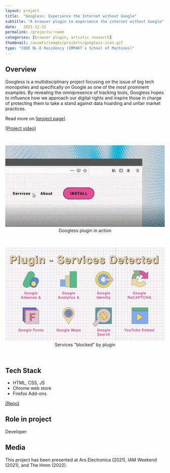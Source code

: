 ```yaml
---
layout: project
title:  "Googless: Experience the Internet without Google"
subtitle: "A browser plugin to experience the internet without Google"
date:   2021-12-31
permalink: /projects/:name
categories: [browser plugin, artistic research]
thumbnail: /assets/images/projects/googless-icon.gif
type: "CODE NL-D Residency (IMPAKT x School of Machines)"
---
```


## Overview
Googless is a multidisciplinary project focusing on the issue of big tech monopolies and specifically on Google as one of the most prominent examples. By revealing the omnipresence of tracking tools, Googless hopes to influence how we approach our digital rights and inspire those in charge of protecting them to take a stand against data hoarding and unfair market practices.

Read more on <a href="https://www.googless.xyz/" target="_blank">[project page]</a>.

<a href="https://jwp.io/s/OFD9b5Os" target="_blank">[Project video]</a>

<br/>
<p align="center">
<img src="/assets/images/projects/googless-demo.gif" alt="Demo gif" title="Demo gif" width="800px" />
<br/>
Googless plugin in action
</p>

<br/>
<p align="center">
<img src="/assets/images/projects/googless-services.png" alt="Google services" title="Google services" width="800px" />
<br/>
Services "blocked" by plugin
</p>

<br/>

## Tech Stack
 - HTML, CSS, JS
 - Chrome web store
 - Firefox Add-ons

<a href="https://github.com/kwansupp/googless" target="_blank">[Repo]</a>

## Role in project
Developer

## Media
This project has been presented at Ars Electronica (2021), IAM Weekend (2021), and The Hmm (2022).